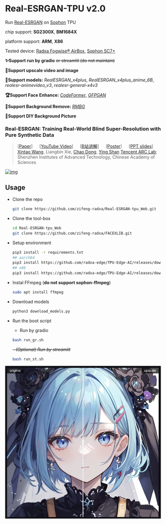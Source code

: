 # Real-ESRGAN-TPU v2.0

Run [Real-ESRGAN](https://github.com/xinntao/Real-ESRGAN) on [Sophon](https://www.sophon.ai/) TPU

chip support: **SG2300X**, **BM1684X**

platform support: **ARM**, **X86** 

Tested device: [Radxa Fogwise® AirBox](https://radxa.com/products/fogwise/airbox), [Sophon SC7+](https://en.sophgo.com/sophon-u/product/introduce/sc7-hp75.html)
 
**✨Support run by gradio** ~~or streamlit (do not maintain)~~

**🌟Support upscale video and image**

**🌠Support models:** *RealESRGAN_x4plus*, *RealESRGAN_x4plus_anime_6B*, *realesr-animevideo_v3*, *realesr-general-x4v3* 

**🏆Support Face Enhance:** *[CodeFormer](https://github.com/sczhou/CodeFormer)*, *[GFPGAN](https://github.com/TencentARC/GFPGAN)*

**🌟Support Background Remove:** *[RMBG](https://github.com/chenxwh/cog-RMBG)*

**🌠Support DIY Background Picture**

### Real-ESRGAN: Training Real-World Blind Super-Resolution with Pure Synthetic Data

> [[Paper](https://arxiv.org/abs/2107.10833)]   [[YouTube Video](https://www.youtube.com/watch?v=fxHWoDSSvSc)]   [[B站讲解](https://www.bilibili.com/video/BV1H34y1m7sS/)]   [[Poster](https://xinntao.github.io/projects/RealESRGAN_src/RealESRGAN_poster.pdf)]   [[PPT slides](https://docs.google.com/presentation/d/1QtW6Iy8rm8rGLsJ0Ldti6kP-7Qyzy6XL/edit?usp=sharing&ouid=109799856763657548160&rtpof=true&sd=true)]
> [Xintao Wang](https://xinntao.github.io/), Liangbin Xie, [Chao Dong](https://scholar.google.com.hk/citations?user=OSDCB0UAAAAJ), [Ying Shan](https://scholar.google.com/citations?user=4oXBp9UAAAAJ&hl=en)
> [Tencent ARC Lab](https://arc.tencent.com/en/ai-demos/imgRestore); Shenzhen Institutes of Advanced Technology, Chinese Academy of Sciences

[![img](https://github.com/xinntao/Real-ESRGAN/raw/master/assets/teaser.jpg)](https://github.com/xinntao/Real-ESRGAN/blob/master/assets/teaser.jpg)



## Usage

- Clone the repo

  ```bash
  git clone https://github.com/zifeng-radxa/Real-ESRGAN-tpu_Web.git
  ```
- Clone the tool-box
  ```bash
  cd Real-ESRGAN-tpu_Web
  git clone https://github.com/zifeng-radxa/FACEXLIB.git
  ```

- Setup environment
  ```bash
  pip3 install -r requirements.txt
  ## aarch64
  pip3 install https://github.com/radxa-edge/TPU-Edge-AI/releases/download/v0.1.0/tpu_perf-1.2.31-py3-none-manylinux2014_aarch64.whl
  ## x86
  pip3 install https://github.com/radxa-edge/TPU-Edge-AI/releases/download/v0.1.0/tpu_perf-1.2.31-py3-none-manylinux2014_x86_64.whl
  ```
- Instal FFmpeg (**do not support sophon-ffmpeg**)
  ```bash
  sudo apt install ffmpeg
  ```
- Download models
  ```bash
  python3 download_models.py
  ```
- Run the boot script
  - Run by gradio
  ```bash
  bash run_gr.sh
  ```
  ~~- *(Optional) Run by streamlit*~~
  ```bash
  bash run_st.sh
  ```
![upscale_comparison](./asset/upscale_comparison.png)
